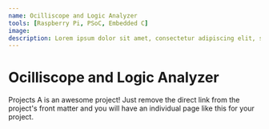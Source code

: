 ```yaml
---
name: Ocilliscope and Logic Analyzer
tools: [Raspberry Pi, PSoC, Embedded C]
image: 
description: Lorem ipsum dolor sit amet, consectetur adipiscing elit, sed do eiusmod tempor incididunt ut labore et dolore magna aliqua.
---
```


# Ocilliscope and Logic Analyzer

Projects A is an awesome project! Just remove the direct link from the project's front matter and you will have an individual page like this for your project.

